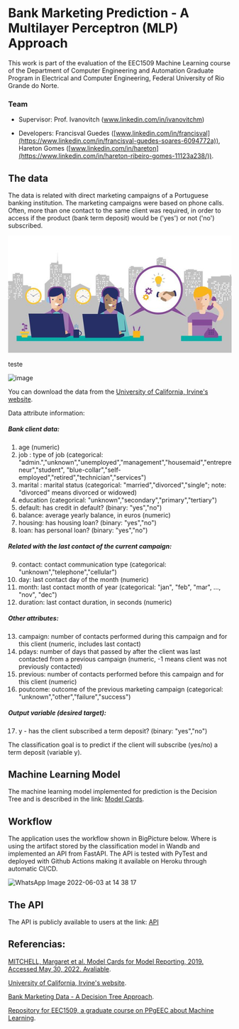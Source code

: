 # Bank Marketing Prediction - A Multilayer Perceptron (MLP) Approach
This work is part of the evaluation of the EEC1509 Machine Learning course of the Department of Computer Engineering and Automation Graduate Program in Electrical and Computer Engineering, Federal University of Rio Grande do Norte.

### Team
 - Supervisor: Prof. Ivanovitch (www.linkedin.com/in/ivanovitchm)

 - Developers: Francisval Guedes ([www.linkedin.com/in/francisval](https://www.linkedin.com/in/francisval-guedes-soares-6094772a)), Hareton Gomes ([www.linkedin.com/in/hareton](https://www.linkedin.com/in/hareton-ribeiro-gomes-11123a238/)).

## The data
The data is related with direct marketing campaigns of a Portuguese banking institution. The marketing campaigns were based on phone calls. Often, more than one contact to the same client was required, in order to access if the product (bank term deposit) would be ('yes') or not ('no') subscribed.

![Isso é uma imagem](https://github.com/francisvalguedes/bank_marketing_mlp/blob/master/figures/marketing.png)

teste

![image](https://user-images.githubusercontent.com/104702301/171681331-db3da763-4572-4934-9137-5eb8ca21421a.png)

You can download the data from the [University of California, Irvine's website](http://archive.ics.uci.edu/ml/datasets/Bank+Marketing).

Data attribute information:
   ##### Bank client data:   
   1. age (numeric)
   2. job : type of job (categorical: "admin.","unknown","unemployed","management","housemaid","entrepreneur","student",
                                       "blue-collar","self-employed","retired","technician","services") 
   3. marital : marital status (categorical: "married","divorced","single"; note: "divorced" means divorced or widowed)
   4. education (categorical: "unknown","secondary","primary","tertiary")
   5. default: has credit in default? (binary: "yes","no")
   6. balance: average yearly balance, in euros (numeric) 
   7. housing: has housing loan? (binary: "yes","no")
   8. loan: has personal loan? (binary: "yes","no")
   ##### Related with the last contact of the current campaign:
   9. contact: contact communication type (categorical: "unknown","telephone","cellular") 
  10. day: last contact day of the month (numeric)
  11. month: last contact month of year (categorical: "jan", "feb", "mar", ..., "nov", "dec")
  12. duration: last contact duration, in seconds (numeric)
   ##### Other attributes:
  13. campaign: number of contacts performed during this campaign and for this client (numeric, includes last contact)
  14. pdays: number of days that passed by after the client was last contacted from a previous campaign (numeric, -1 means client was not previously contacted)
  15. previous: number of contacts performed before this campaign and for this client (numeric)
  16. poutcome: outcome of the previous marketing campaign (categorical: "unknown","other","failure","success")
  ##### Output variable (desired target):
  17. y - has the client subscribed a term deposit? (binary: "yes","no")


The classification goal is to predict if the client will subscribe (yes/no) a term deposit (variable y).

## Machine Learning Model
The machine learning model implemented for prediction is the Decision Tree and is described in the link: [Model Cards](https://github.com/francisvalguedes/bank_marketing/tree/master/classification).


## Workflow
The application uses the workflow shown in BigPicture below. Where is using the artifact stored by the classification model in Wandb and implemented an API from FastAPI. The API is tested with PyTest and deployed with Github Actions making it available on Heroku through automatic CI/CD.

![WhatsApp Image 2022-06-03 at 14 38 17](https://user-images.githubusercontent.com/104702301/171921028-73b700cc-7902-4308-9a25-ee8e331bcf4f.jpeg)


## The API
The API is publicly available to users at the link: [API](https://bank-marketing-mlp.herokuapp.com/)

## Referencias:

[MITCHELL, Margaret et al. Model Cards for Model Reporting, 2019. Accessed May 30, 2022. Avaliable](https://arxiv.org/abs/1810.03993).

[University of California, Irvine's website](http://archive.ics.uci.edu/ml/datasets/Bank+Marketing).

[Bank Marketing Data - A Decision Tree Approach](https://www.kaggle.com/code/shirantha/bank-marketing-data-a-decision-tree-approach/notebook).

[Repository for EEC1509, a graduate course on PPgEEC about Machine Learning](https://github.com/ivanovitchm/ppgeecmachinelearning).
